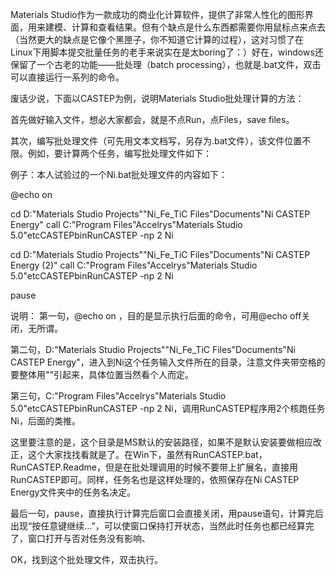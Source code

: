 Materials Studio作为一款成功的商业化计算软件，提供了非常人性化的图形界面，用来建模、计算和查看结果。但有个缺点是什么东西都需要你用鼠标点来点去（当然更大的缺点是它像个黑匣子，你不知道它计算的过程），这对习惯了在Linux下用脚本提交批量任务的老手来说实在是太boring了：）好在，windows还保留了一个古老的功能——批处理（batch processing），也就是.bat文件，双击可以直接运行一系列的命令。

 

废话少说，下面以CASTEP为例，说明Materials Studio批处理计算的方法：

 

首先做好输入文件，想必大家都会，就是不点Run，点Files，save files。

 

其次，编写批处理文件（可先用文本文档写，另存为.bat文件），该文件位置不限。例如，要计算两个任务，编写批处理文件如下：

例子：本人试验过的一个Ni.bat批处理文件的内容如下：

@echo on 

cd D:"Materials Studio Projects""Ni_Fe_TiC Files"Documents"Ni CASTEP Energy"
call C:"Program Files"Accelrys"Materials Studio 5.0"etcCASTEPbinRunCASTEP -np 2 Ni

cd D:"Materials Studio Projects""Ni_Fe_TiC Files"Documents"Ni CASTEP Energy (2)"
call C:"Program Files"Accelrys"Materials Studio 5.0"etcCASTEPbinRunCASTEP -np 2 Ni

pause


说明： 
第一句，@echo on ，目的是显示执行后面的命令，可用@echo off关闭，无所谓。

第二句，D:"Materials Studio Projects""Ni_Fe_TiC Files"Documents"Ni CASTEP Energy"，进入到Ni这个任务输入文件所在的目录，注意文件夹带空格的要整体用""引起来，具体位置当然看个人而定。

第三句，C:"Program Files"Accelrys"Materials Studio 5.0"etcCASTEPbinRunCASTEP -np 2 Ni，调用RunCASTEP程序用2个核跑任务Ni，后面的类推。


  这里要注意的是，这个目录是MS默认的安装路径，如果不是默认安装要做相应改正，这个大家找找看就是了。在Win下，虽然有RunCASTEP.bat，RunCASTEP.Readme，但是在批处理调用的时候不要带上扩展名，直接用RunCASTEP即可。同样，任务名也是这样处理的，依照保存在Ni CASTEP Energy文件夹中的任务名决定。

最后一句，pause，直接执行计算完后窗口会直接关闭，用pause语句，计算完后出现“按任意键继续...”，可以使窗口保持打开状态，当然此时任务也都已经算完了，窗口打开与否对任务没有影响、

OK，找到这个批处理文件，双击执行。